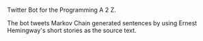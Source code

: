 Twitter Bot for the Programming A 2 Z.

The bot tweets Markov Chain generated sentences by using Ernest Hemingway's short stories as the source text.

